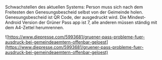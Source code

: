 Schwachstellen des aktuellen Systems:
Person muss sich nach dem Freitesten den Genesungsbescheid selbst von der Geimeinde holen.
Genesungsbescheid ist QR Code, der ausgedruckt wird.
Die Mindest-Android Version der Grüner Pass app ist 7, alle anderen müssen ständig mit dem A4-Zettel herumrennen.

![https://www.diepresse.com/5993681/gruener-pass-probleme-fuer-ausdruck-bei-gemeindeaemtern-offenbar-geloest](https://www.diepresse.com/5993681/gruener-pass-probleme-fuer-ausdruck-bei-gemeindeaemtern-offenbar-geloest)